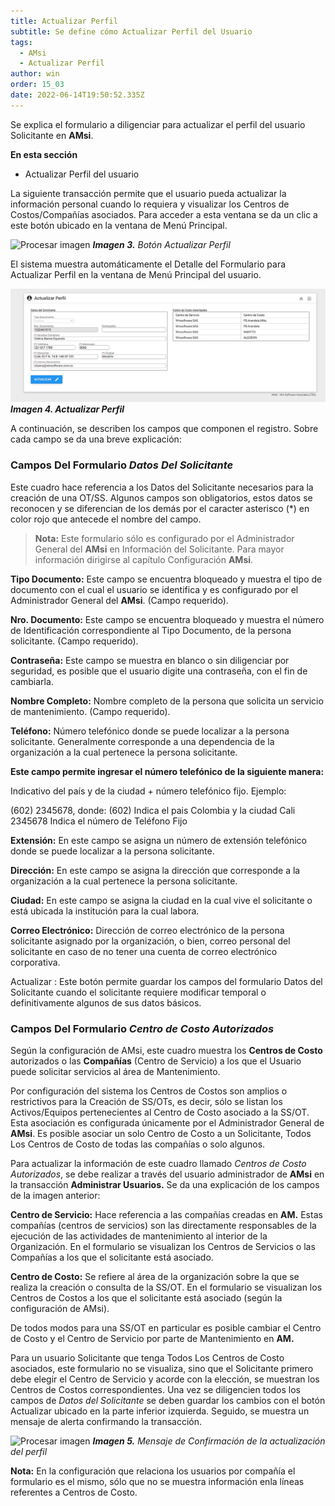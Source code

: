 ```yaml
---
title: Actualizar Perfil
subtitle: Se define cómo Actualizar Perfil del Usuario
tags:
  - AMsi
  - Actualizar Perfil
author: win
order: 15_03
date: 2022-06-14T19:50:52.335Z
---
```

Se explica el formulario a diligenciar para actualizar el perfil del usuario Solicitante en **AMsi**.

**En esta sección**

- Actualizar Perfil del usuario

La siguiente transacción permite que el usuario pueda actualizar la información personal cuando lo requiera y visualizar los Centros de Costos/Compañías asociados. Para acceder a esta ventana se da un clic a este botón ubicado en la ventana de Menú Principal.

![Procesar imagen](../..assets/images/cap12/chp12_img03.png)
_**Imagen 3.** Botón Actualizar Perfil_

El sistema muestra automáticamente el Detalle del Formulario para Actualizar Perfil en la ventana de Menú Principal del usuario.

![Procesar imagen](../assets/images/cap12/chp12_img04.png)
**_Imagen 4. Actualizar Perfil_**

A continuación, se describen los campos que componen el registro. Sobre cada campo se da una breve explicación:

### Campos Del Formulario _Datos Del Solicitante_

Este cuadro hace referencia a los Datos del Solicitante necesarios para la creación de una OT/SS. Algunos campos son obligatorios, estos datos se reconocen y se diferencian de los demás por el caracter asterisco (*) en color rojo que antecede el nombre del campo.

>**Nota:** Este formulario sólo es configurado por el Administrador General del **AMsi** en Información del Solicitante. Para mayor información dirigirse al capítulo Configuración **AMsi**.

**Tipo Documento:** Este campo se encuentra bloqueado y muestra el tipo de documento con el cual el usuario se identifica y es configurado por el Administrador General del **AMsi**. (Campo requerido).

**Nro. Documento:** Este campo se encuentra bloqueado y muestra el número de Identificación correspondiente al Tipo Documento, de la persona solicitante. (Campo requerido).

**Contraseña:** Este campo se muestra en blanco o sin diligenciar por seguridad, es posible que el usuario digite una contraseña, con el fin de cambiarla.

**Nombre Completo:** Nombre completo de la persona que solicita un servicio de mantenimiento. (Campo requerido).

**Teléfono:** Número telefónico donde se puede localizar a la persona solicitante. Generalmente corresponde a una dependencia de la organización a la cual pertenece la persona solicitante.

**Este campo permite ingresar el número telefónico de la siguiente manera:**

Indicativo del país y de la ciudad + número telefónico fijo. Ejemplo:

(602) 2345678, donde:
(602) Indica el pais Colombia y la ciudad Cali
2345678	Indica el número de Teléfono Fijo

**Extensión:** En este campo se asigna un número de extensión telefónico donde se puede localizar a la persona solicitante.

**Dirección:** En este campo se asigna la dirección que corresponde a la organización a la cual pertenece la persona solicitante.

**Ciudad:** En este campo se asigna la ciudad en la cual vive el solicitante o está ubicada la institución para la cual labora.

**Correo Electrónico:** Dirección de correo electrónico de la persona solicitante asignado por la organización, o bien, correo personal del solicitante en caso de no tener una cuenta de correo electrónico corporativa.

<a class="btn blue">Actualizar <span class="mdi mdi-pencil"></span></a>: Este botón permite guardar los campos del formulario Datos del Solicitante cuando el solicitante requiere modificar temporal o definitivamente algunos de sus datos básicos.

### Campos Del Formulario _Centro de Costo Autorizados_

Según la configuración de AMsi, este cuadro muestra los **Centros de Costo** autorizados o las **Compañías** (Centro de Servicio) a los que el Usuario puede solicitar servicios al área de Mantenimiento.



Por configuración del sistema los Centros de Costos son amplios o restrictivos para la Creación de SS/OTs, es decir,  sólo se listan los Activos/Equipos pertenecientes  al Centro de Costo asociado a la SS/OT.  Esta asociación es configurada únicamente por el Administrador General de **AMsi**. Es posible asociar un solo Centro de Costo a un Solicitante,  Todos Los Centros de Costo de todas las compañías o solo algunos.

Para actualizar  la información de este cuadro llamado _Centros de Costo Autorizados_, se debe realizar a través del usuario administrador de **AMsi** en la transacción **Administrar Usuarios.** Se da una explicación de los campos de la imagen anterior:


**Centro de Servicio:** Hace referencia a las  compañías creadas en **AM.** Estas compañías (centros de servicios) son las directamente responsables de la ejecución de las actividades de mantenimiento al interior de la Organización. En el formulario se visualizan los Centros de Servicios o las Compañías a los que el solicitante está asociado.

**Centro de Costo:** Se refiere al área de la organización sobre la que se realiza la creación o consulta de la SS/OT. En el formulario se visualizan los Centros de Costos a los que el solicitante está asociado (según la configuración de AMsi).

De todos modos para una SS/OT en particular es posible cambiar el Centro de Costo y  el Centro de Servicio por parte de Mantenimiento en **AM.**

Para un usuario Solicitante que tenga Todos Los Centros de Costo asociados, este formulario no se visualiza, sino que el Solicitante primero debe elegir el Centro de Servicio y acorde con la elección, se muestran los Centros de Costos correspondientes.
Una vez se diligencien todos los campos de _Datos del Solicitante_ se deben guardar los cambios con el botón  <a class="btn blue">Actualizar <span class="mdi mdi-pencil"></span></a> ubicado en la parte inferior izquierda. Seguido, se muestra un mensaje de alerta confirmando la transacción.

![Procesar imagen](../..assets/images/cap12/chp12_img05.png)
_**Imagen 5.** Mensaje de Confirmación de la actualización del perfil_

**Nota:** En la configuración  que relaciona los usuarios por compañía el formulario es el mismo, sólo que no se muestra información enla líneas referentes a Centros de Costo. 